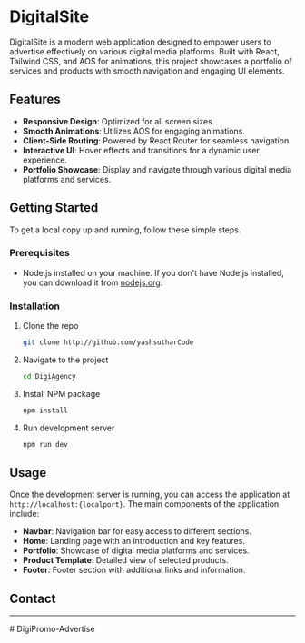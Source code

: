 # DigitalSite <br/>

DigitalSite is a modern web application designed to empower users to advertise effectively on various digital media platforms. Built with React, Tailwind CSS, and AOS for animations, this project showcases a portfolio of services and products with smooth navigation and engaging UI elements.

## Features

- **Responsive Design**: Optimized for all screen sizes.
- **Smooth Animations**: Utilizes AOS for engaging animations.
- **Client-Side Routing**: Powered by React Router for seamless navigation.
- **Interactive UI**: Hover effects and transitions for a dynamic user experience.
- **Portfolio Showcase**: Display and navigate through various digital media platforms and services.

## Getting Started

To get a local copy up and running, follow these simple steps.

### Prerequisites

- Node.js installed on your machine. If you don't have Node.js installed, you can download it from [nodejs.org](https://nodejs.org/).

### Installation

1. Clone the repo
   ```sh
   git clone http://github.com/yashsutharCode
   ```
2. Navigate to the project
   ```sh
   cd DigiAgency
   ```
3. Install NPM package
   ```sh
   npm install
   ```
4. Run development server
   ```sh
   npm run dev
   ```

## Usage

Once the development server is running, you can access the application at `http://localhost:{localport}`. The main components of the application include:

- **Navbar**: Navigation bar for easy access to different sections.
- **Home**: Landing page with an introduction and key features.
- **Portfolio**: Showcase of digital media platforms and services.
- **Product Template**: Detailed view of selected products.
- **Footer**: Footer section with additional links and information.

## Contact

---
#   D i g i P r o m o - A d v e r t i s e 
 
 
